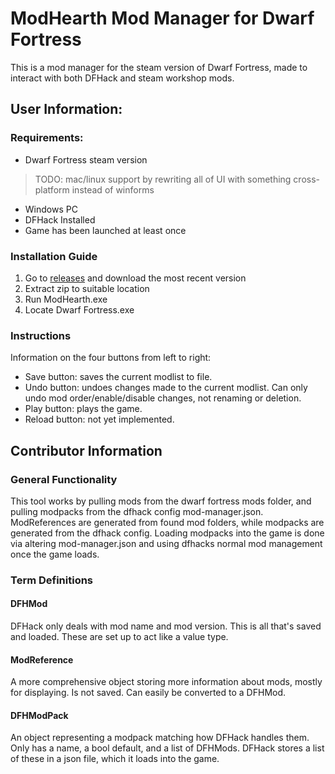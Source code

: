 ﻿# ModHearth Mod Manager for Dwarf Fortress
This is a mod manager for the steam version of Dwarf Fortress, made to interact with both DFHack and steam workshop mods.

## User Information:

### Requirements:
- Dwarf Fortress steam version
> TODO: mac/linux support by rewriting all of UI with something cross-platform instead of winforms
- Windows PC 
- DFHack Installed
- Game has been launched at least once

### Installation Guide
1. Go to [releases](https://www.google.ca) and download the most recent version 
2. Extract zip to suitable location
3. Run ModHearth.exe
4. Locate Dwarf Fortress.exe

### Instructions
Information on the four buttons from left to right:
- Save button: saves the current modlist to file.
- Undo button: undoes changes made to the current modlist. Can only undo mod order/enable/disable changes, not renaming or deletion.
- Play button: plays the game.
- Reload button: not yet implemented.

## Contributor Information

### General Functionality
This tool works by pulling mods from the dwarf fortress mods folder, and pulling modpacks from the dfhack config mod-manager.json.
ModReferences are generated from found mod folders, while modpacks are generated from the dfhack config.
Loading modpacks into the game is done via altering mod-manager.json and using dfhacks normal mod management once the game loads.

### Term Definitions
#### DFHMod
DFHack only deals with mod name and mod version. This is all that's saved and loaded.
These are set up to act like a value type.  

#### ModReference

A more comprehensive object storing more information about mods, mostly for displaying. Is not saved.
Can easily be converted to a DFHMod.

#### DFHModPack
An object representing a modpack matching how DFHack handles them. Only has a name, a bool default, and a list of DFHMods.
DFHack stores a list of these in a json file, which it loads into the game. 